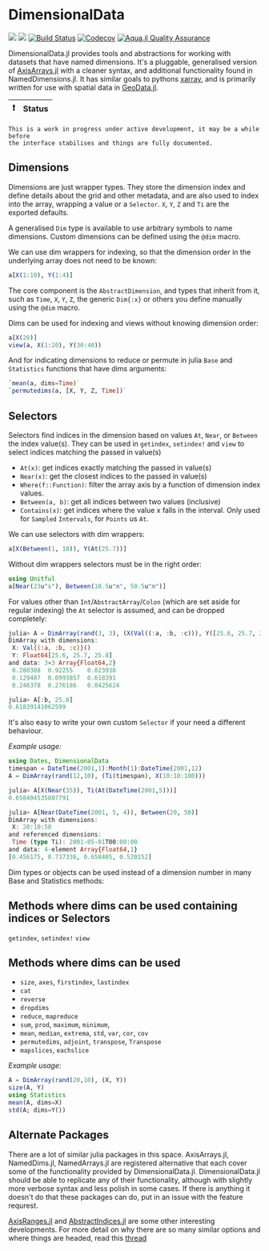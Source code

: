 # DimensionalData

[![](https://img.shields.io/badge/docs-stable-blue.svg)](https://rafaqz.github.io/DimensionalData.jl/stable)
[![](https://img.shields.io/badge/docs-dev-blue.svg)](https://rafaqz.github.io/DimensionalData.jl/dev)
[![Build Status](https://travis-ci.org/rafaqz/DimensionalData.jl.svg?branch=master)](https://travis-ci.org/rafaqz/DimensionalData.jl)
[![Codecov](https://codecov.io/gh/rafaqz/DimensionalData.jl/branch/master/graph/badge.svg)](https://codecov.io/gh/rafaqz/DimensionalData.jl)
[![Aqua.jl Quality Assurance](https://img.shields.io/badge/Aqua.jl-%F0%9F%8C%A2-aqua.svg)](https://github.com/JuliaTesting/Aqua.jl)


DimensionalData.jl provides tools and abstractions for working with datasets
that have named dimensions. It's a pluggable, generalised version of
[AxisArrays.jl](https://github.com/JuliaArrays/AxisArrays.jl) with a cleaner
syntax, and additional functionality found in NamedDimensions.jl. It has similar
goals to pythons [xarray](http://xarray.pydata.org/en/stable/), and is primarily
written for use with spatial data in [GeoData.jl](https://github.com/rafaqz/GeoData.jl).

:exclamation: | Status
:-----------: | :-------

    This is a work in progress under active development, it may be a while before
    the interface stabilises and things are fully documented.


## Dimensions

Dimensions are just wrapper types. They store the dimension index
and define details about the grid and other metadata, and are also used
to index into the array, wrapping a value or a `Selector`.
`X`, `Y`, `Z` and `Ti` are the exported defaults.

A generalised `Dim` type is available to use arbitrary symbols to name dimensions.
Custom dimensions can be defined using the `@dim` macro.

We can use dim wrappers for indexing, so that the dimension order in the underlying array
does not need to be known:

```julia
a[X(1:10), Y(1:4)]
```

The core component is the `AbstractDimension`, and types that inherit from it,
such as `Time`, `X`, `Y`, `Z`, the generic `Dim{:x}` or others you
define manually using the `@dim` macro.

Dims can be used for indexing and views without knowing dimension order:

```julia
a[X(20)]
view(a, X(1:20), Y(30:40))
```

And for indicating dimensions to reduce or permute in julia
`Base` and `Statistics` functions that have dims arguments:

```julia
`mean(a, dims=Time)` 
`permutedims(a, [X, Y, Z, Time])` 
```


## Selectors

Selectors find indices in the dimension based on values `At`, `Near`, or
`Between` the index value(s). They can be used in `getindex`, `setindex!` and
`view` to select indices matching the passed in value(s)

- `At(x)`: get indices exactly matching the passed in value(s)
- `Near(x)`: get the closest indices to the passed in value(s)
- `Where(f::Function)`: filter the array axis by a function of dimension 
  index values.
- `Between(a, b)`: get all indices between two values (inclusive)
- `Contains(x)`: get indices where the value x falls in the interval. 
  Only used for `Sampled` `Intervals`, for `Points` us `At`.

We can use selectors with dim wrappers:

```julia
a[X(Between(1, 10)), Y(At(25.7))]
```

Without dim wrappers selectors must be in the right order:

```julia
using Unitful
a[Near(23u"s"), Between(10.5u"m", 50.5u"m")]
```

For values other than `Int`/`AbstractArray`/`Colon` (which are set aside for regular indexing) the `At`
selector is assumed, and can be dropped completely:

```julia
julia> A = DimArray(rand(3, 3), (X(Val((:a, :b, :c))), Y([25.6, 25.7, 25.8])))
DimArray with dimensions:
 X: Val{(:a, :b, :c)}()
 Y: Float64[25.6, 25.7, 25.8]
and data: 3×3 Array{Float64,2}
 0.280308  0.92255    0.023938
 0.129487  0.0993857  0.618391
 0.246378  0.276186   0.0425624

julia> A[:b, 25.8]
0.61839141062599
```

It's also easy to write your own custom `Selector` if your need a different behaviour.

_Example usage:_

```julia
using Dates, DimensionalData
timespan = DateTime(2001,1):Month(1):DateTime(2001,12)
A = DimArray(rand(12,10), (Ti(timespan), X(10:10:100)))

julia> A[X(Near(35)), Ti(At(DateTime(2001,5)))]
0.658404535807791

julia> A[Near(DateTime(2001, 5, 4)), Between(20, 50)]
DimArray with dimensions:
 X: 20:10:50
and referenced dimensions:
 Time (type Ti): 2001-05-01T00:00:00
and data: 4-element Array{Float64,1}
[0.456175, 0.737336, 0.658405, 0.520152]
```

Dim types or objects can be used instead of a dimension number in many
Base and Statistics methods:

## Methods where dims can be used containing indices or Selectors

`getindex`, `setindex!` `view`

## Methods where dims can be used

- `size`, `axes`, `firstindex`, `lastindex`
- `cat`
- `reverse`
- `dropdims`
- `reduce`, `mapreduce`
- `sum`, `prod`, `maximum`, `minimum`, 
- `mean`, `median`, `extrema`, `std`, `var`, `cor`, `cov`
- `permutedims`, `adjoint`, `transpose`, `Transpose`
- `mapslices`, `eachslice`

_Example usage:_

```julia
A = DimArray(rand(20,10), (X, Y))
size(A, Y)
using Statistics
mean(A, dims=X)
std(A; dims=Y())
```

## Alternate Packages

There are a lot of similar julia packages in this space. AxisArrays.jl, NamedDims.jl, NamedArrays.jl are registered alternative that each cover some of the functionality provided by DimensionalData.jl. DimensionalData.jl should be able to replicate any of their functionality, although with slightly more verbose syntax and less polish in some cases. If there is anything it doesn't do that these packages can do, put in an issue with the feature requrest.

[AxisRanges.jl](https://github.com/mcabbott/AxisRanges.jl) and [AbstractIndices.jl](https://github.com/Tokazama/AbstractIndices.jl) are some other interesting developments. For more detail on why there are so many similar options and where things are headed, read this [thread](https://github.com/JuliaCollections/AxisArraysFuture/issues/1)

